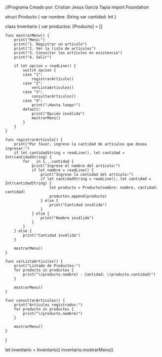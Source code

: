 //Programa Creado por: Cristian Jesus Garcia Tapia
import Foundation

struct Producto {
    var nombre: String
    var cantidad: Int
}

class Inventario {
    var productos: [Producto] = []

    func mostrarMenu() {
        print("Menú:")
        print("1. Registrar un artículo")
        print("2. Ver la lista de artículos")
        print("3. Consultar los artículos en existencia")
        print("4. Salir")

        if let opcion = readLine() {
            switch opcion {
            case "1":
                registrarArticulo()
            case "2":
                verListaArticulos()
            case "3":
                consultarArticulos()
            case "4":
                print("¡Hasta luego!")
            default:
                print("Opción inválida")
                mostrarMenu()
            }
        }
    }

    func registrarArticulo() {
        print("Por favor, ingrese la cantidad de artículos que desea ingresar:")
        if let cantidadString = readLine(), let cantidad = Int(cantidadString) {
            for _ in 1...cantidad {
                print("Ingrese el nombre del artículo:")
                if let nombre = readLine() {
                    print("Ingrese la cantidad del artículo:")
                    if let cantidadString = readLine(), let cantidad = Int(cantidadString) {
                        let producto = Producto(nombre: nombre, cantidad: cantidad)
                        productos.append(producto)
                    } else {
                        print("Cantidad inválida")
                    }
                } else {
                    print("Nombre inválido")
                }
            }
        } else {
            print("Cantidad inválida")
        }

        mostrarMenu()
    }

    func verListaArticulos() {
        print("Listado de Productos:")
        for producto in productos {
            print("\(producto.nombre) - Cantidad: \(producto.cantidad)")
        }

        mostrarMenu()
    }

    func consultarArticulos() {
        print("Artículos registrados:")
        for producto in productos {
            print("\(producto.nombre)")
        }

        mostrarMenu()
    }
}

let inventario = Inventario()
inventario.mostrarMenu()
